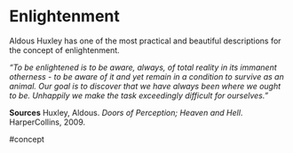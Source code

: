 # Enlightenment
Aldous Huxley has one of the most practical and beautiful descriptions for the concept of enlightenment.

*“To be enlightened is to be aware, always, of total reality in its immanent otherness - to be aware of it and yet remain in a condition to survive as an animal. Our goal is to discover that we have always been where we ought to be. Unhappily we make the task exceedingly difficult for ourselves.”*

**Sources**
Huxley, Aldous. _Doors of Perception; Heaven and Hell_. HarperCollins, 2009.

#concept